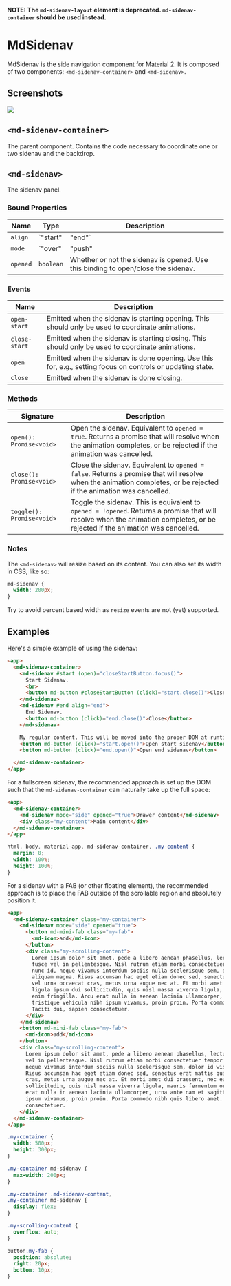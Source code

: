 **NOTE: The <code>md-sidenav-layout</code> element is deprecated. <code>md-sidenav-container</code>
should be used instead.**


# MdSidenav

MdSidenav is the side navigation component for Material 2. It is composed of two components: `<md-sidenav-container>` and `<md-sidenav>`.

## Screenshots

<img src="https://material.angularjs.org/material2_assets/sidenav-example.png">


## `<md-sidenav-container>`

The parent component. Contains the code necessary to coordinate one or two sidenav and the backdrop.

## `<md-sidenav>`

The sidenav panel.

### Bound Properties

| Name | Type | Description |
| --- | --- | --- |
| `align` | `"start"|"end"` | The alignment of this sidenav. In LTR direction, `"start"` will be shown on the left, `"end"` on the right. In RTL, it is reversed. `"start"` is used by default. If there is more than 1 sidenav on either side the container will be considered invalid and none of the sidenavs will be visible or toggleable until the container is valid again. |
| `mode` | `"over"|"push"|"side"` | The mode or styling of the sidenav, default being `"over"`. With `"over"` the sidenav will appear above the content, and a backdrop will be shown. With `"push"` the sidenav will push the content of the `<md-sidenav-container>` to the side, and show a backdrop over it. `"side"` will resize the content and keep the sidenav opened. Clicking the backdrop will close sidenavs that do not have `mode="side"`. |
| `opened` | `boolean` | Whether or not the sidenav is opened. Use this binding to open/close the sidenav. |

### Events

| Name | Description |
| --- | --- |
| `open-start` | Emitted when the sidenav is starting opening. This should only be used to coordinate animations. |
| `close-start` | Emitted when the sidenav is starting closing. This should only be used to coordinate animations. |
| `open` | Emitted when the sidenav is done opening. Use this for, e.g., setting focus on controls or updating state. |
| `close` | Emitted when the sidenav is done closing. |

### Methods

| Signature | Description |
| --- | --- |
| `open(): Promise<void>` | Open the sidenav. Equivalent to `opened = true`. Returns a promise that will resolve when the animation completes, or be rejected if the animation was cancelled. |
| `close(): Promise<void>` | Close the sidenav. Equivalent to `opened = false`. Returns a promise that will resolve when the animation completes, or be rejected if the animation was cancelled. |
| `toggle(): Promise<void>` | Toggle the sidenav. This is equivalent to `opened = !opened`. Returns a promise that will resolve when the animation completes, or be rejected if the animation was cancelled. |

### Notes

The `<md-sidenav>` will resize based on its content. You can also set its width in CSS, like so:

```css
md-sidenav {
  width: 200px;
}
```

Try to avoid percent based width as `resize` events are not (yet) supported.

## Examples

Here's a simple example of using the sidenav:

```html
<app>
  <md-sidenav-container>
    <md-sidenav #start (open)="closeStartButton.focus()">
      Start Sidenav.
      <br>
      <button md-button #closeStartButton (click)="start.close()">Close</button>
    </md-sidenav>
    <md-sidenav #end align="end">
      End Sidenav.
      <button md-button (click)="end.close()">Close</button>
    </md-sidenav>

    My regular content. This will be moved into the proper DOM at runtime.
    <button md-button (click)="start.open()">Open start sidenav</button>
    <button md-button (click)="end.open()">Open end sidenav</button>

  </md-sidenav-container>
</app>
```

For a fullscreen sidenav, the recommended approach is set up the DOM such that the
`md-sidenav-container` can naturally take up the full space:

```html
<app>
  <md-sidenav-container>
    <md-sidenav mode="side" opened="true">Drawer content</md-sidenav>
    <div class="my-content">Main content</div>
  </md-sidenav-container>
</app>
```
```css
html, body, material-app, md-sidenav-container, .my-content {
  margin: 0;
  width: 100%;
  height: 100%;
}
```

For a sidenav with a FAB (or other floating element), the recommended approach is to place the FAB
outside of the scrollable region and absolutely position it.

```html
<app>
  <md-sidenav-container class="my-container">
    <md-sidenav mode="side" opened="true">
      <button md-mini-fab class="my-fab">
        <md-icon>add</md-icon>
      </button>
      <div class="my-scrolling-content">
        Lorem ipsum dolor sit amet, pede a libero aenean phasellus, lectus metus sint ut risus,
        fusce vel in pellentesque. Nisl rutrum etiam morbi consectetuer tempor magna, aenean nullam
        nunc id, neque vivamus interdum sociis nulla scelerisque sem, dolor id wisi turpis magna
        aliquam magna. Risus accumsan hac eget etiam donec sed, senectus erat mattis quam, tempor
        vel urna occaecat cras, metus urna augue nec at. Et morbi amet dui praesent, nec eu at,
        ligula ipsum dui sollicitudin, quis nisl massa viverra ligula, mauris fermentum orci arcu
        enim fringilla. Arcu erat nulla in aenean lacinia ullamcorper, urna ante nam et sagittis,
        tristique vehicula nibh ipsum vivamus, proin proin. Porta commodo nibh quis libero amet.
        Taciti dui, sapien consectetuer.
      </div>
    </md-sidenav>
    <button md-mini-fab class="my-fab">
      <md-icon>add</md-icon>
    </button>
    <div class="my-scrolling-content">
      Lorem ipsum dolor sit amet, pede a libero aenean phasellus, lectus metus sint ut risus, fusce
      vel in pellentesque. Nisl rutrum etiam morbi consectetuer tempor magna, aenean nullam nunc id,
      neque vivamus interdum sociis nulla scelerisque sem, dolor id wisi turpis magna aliquam magna.
      Risus accumsan hac eget etiam donec sed, senectus erat mattis quam, tempor vel urna occaecat
      cras, metus urna augue nec at. Et morbi amet dui praesent, nec eu at, ligula ipsum dui
      sollicitudin, quis nisl massa viverra ligula, mauris fermentum orci arcu enim fringilla. Arcu
      erat nulla in aenean lacinia ullamcorper, urna ante nam et sagittis, tristique vehicula nibh
      ipsum vivamus, proin proin. Porta commodo nibh quis libero amet. Taciti dui, sapien
      consectetuer.
    </div>
  </md-sidenav-container>
</app>
```
```css
.my-container {
  width: 500px;
  height: 300px;
}

.my-container md-sidenav {
  max-width: 200px;
}

.my-container .md-sidenav-content,
.my-container md-sidenav {
  display: flex;
}

.my-scrolling-content {
  overflow: auto;
}

button.my-fab {
  position: absolute;
  right: 20px;
  bottom: 10px;
}
```
